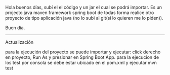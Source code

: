 Hola buenos días,
subí el el código y un jar el cual se podrá importar. Es un projecto java maven framework spring boot de todas forma realice otro proyecto de tipo aplicación java (no lo subi al git(si lo quieren me lo piden)).

Buen día.

-------------------------
Actualización

para la ejecución del proyecto se puede importar y ejecutar: click derecho en proyecto, Run As y presionar en Spring Boot App.
para la ejecucion de los test por consola se debe estar ubicado en el pom.xml y ejecutar mvn test 
